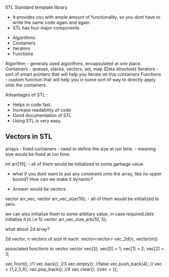 STL
Standard template library 
- It provides you with ample amount of functionality, so you dont have to write the same code again and again.
- STL has four major components
* Algorithms
* Containers
* Iterators
* Functions

Algorithm - generaly used algorithms, encapsulated at one place.
Containers - queues, stacks, vectors, set, map (Data structure)
Iterators - sort of smart pointers that will help you iterate on this containers
Functions - custom function that will help you in some sort of way to directly apply onto the containers.


Advantages of STL : 
- Helps in code fast.
- Increase readability of code
- Good documentation of STL
- Using STL is very easy.



## Vectors in STL

arrays - fixed containers - need to define the size at run time. - meaning size would be fixed at run time.

int arr[10]; - all of them would be initialized to some garbage value.

- what if you dont want to put any constraint onto the array, like no upper bound? How can we make it dynamic?
* Answer would be vectors

vector<int> arr_vec;
vector<int> arr_vec_size(10); - all of them would be initialized to zero.

we can also initialize them to some arbitary value, in case required.(lets initialize it to i.e 5)
vector<int> arr_vec_size_arb(10, 5);

what about 2d array? 

2d vector, n vectors of size m each.
vector<vector<int>> vec_2d(n, vector<int>(m))


associated functions to vector
vector<int> vec(3);
vec[0] = 1;
vec[1] = 2;
vec[2] = 3;


vec.front(); //1
vec.back(); //3
vec.empty(); //false
vec.push_back(4); // vec = {1,2,3,4};
vec.pop_back(); //4
vec.clear(); //vec = {};












